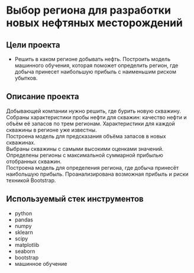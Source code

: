 # Выбор региона для разработки новых нефтяных месторождений

## Цели проекта

- Решить в каком регионе добывать нефть. Построить модель машинного обучения, которая поможет определить регион, где добыча принесет наибольшую прибыль с наименьшим риском убытков.

## Описание проекта

Добывающей компании нужно решить, где бурить новую скважину.  
Собраны характеристики пробы нефти для скважин: качество нефти и объём её запасов по трем регионам. Характеристики для каждой скважины в регионе уже известны.  
Построена модель для предсказания объёма запасов в новых скважинах.  
Выбраны скважины с самыми высокими оценками значений.
Определены регионы с максимальной суммарной прибылью отобранных скважин.  
Построена модель для определения региона, где добыча принесёт наибольшую прибыль. Проанализирована возможная прибыль и риски техникой Bootstrap.

## Используемый стек инструментов

- python
- pandas
- numpy
- sklearn
- scipy
- matplotlib
- seaborn
- bootstrap
- машинное обучение
